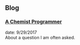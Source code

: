 ## Blog

### [A Chemist Programmer](https://trippalamb.github.io/blog-1)
date: 9/29/2017  
About a question I am often asked.
